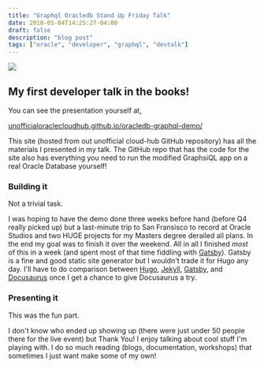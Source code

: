 ```yaml
---
title: "Graphql Oracledb Stand Up Friday Talk"
date: 2018-05-04T14:25:27-04:00
draft: false
description: "blog post"
tags: ["oracle", "developer", "graphql", "devtalk"]
---
```


![](https://unofficialoraclecloudhub.github.io/oracledb-graphql-demo/dbcs-graphql-devtalk-sblack4-oracle.png)

## My first developer talk in the books!

You can see the presentation yourself at, 

[unofficialoraclecloudhub.github.io/oracledb-graphql-demo/](https://unofficialoraclecloudhub.github.io/oracledb-graphql-demo/)

This site (hosted from out unofficial cloud-hub GitHub repository) has all the materials I presented in my talk.
The GitHub repo that has the code for the site also has everything you need to run the modified GraphsiQL app on 
a real Oracle Database yourself! 
</br>

### Building it
Not a trivial task. 

I was hoping to have the demo done three weeks before hand (before Q4 really picked up) but a last-minute trip to San Fransisco to 
record at Oracle Studios and two HUGE projects for my Masters degree derailed all plans. In the end my goal was to finish it over the weekend. 
All in all I finished *most* of this in a week (and spent most of that time fiddling with [Gatsby](https://www.gatsbyjs.org/)). 
Gatsby is a fine and good static site generator but I wouldn't trade it for Hugo any day. I'll have to do comparison 
between [Hugo](https://gohugo.io/), [Jekyll](https://jekyllrb.com/),  [Gatsby](https://www.gatsbyjs.org/), and [Docusaurus](https://docusaurus.io/) once I get a chance to give Docusaurus a try. 
</br>

### Presenting it 

This was the fun part. 

I don't know who ended up showing up (there were just under 50 people there for the live event) but Thank You! 
I enjoy talking about cool stuff I'm playing with. I do so much reading (blogs, documentation, workshops) that sometimes I just
want make some of my own! 
</br></br></br>
